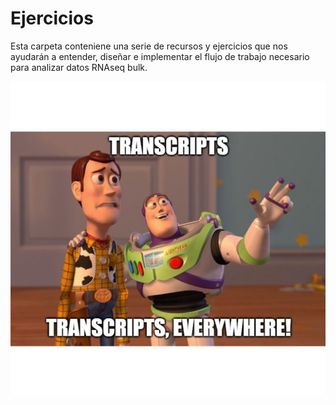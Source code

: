 # **Ejercicios**

Esta carpeta conteniene una serie de recursos y ejercicios que nos ayudarán a entender, diseñar e implementar el flujo de trabajo necesario para analizar datos RNAseq bulk.

![Are you sure?](rnaseq.jpeg)